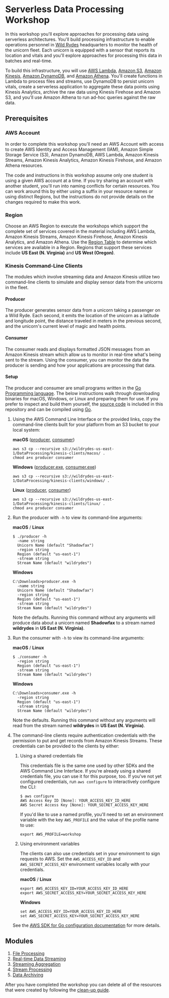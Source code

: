 # Serverless Data Processing Workshop

In this workshop you'll explore approaches for processing data using serverless architectures. You'll build processing infrastructure to enable operations personnel in [Wild Rydes](http://www.wildrydes.com/) headquarters to monitor the health of the unicorn fleet. Each unicorn is equipped with a sensor that reports its location and vitals and you'll explore approaches for processing this data in batches and real-time.

To build this infrastructure, you will use [AWS Lambda](https://aws.amazon.com/lambda/), [Amazon S3](https://aws.amazon.com/s3/), [Amazon Kinesis](https://aws.amazon.com/kinesis/), [Amazon DynamoDB](https://aws.amazon.com/dynamodb/), and [Amazon Athena](https://aws.amazon.com/athena/). You'll create functions in Lambda to process files and streams, use DynamoDB to persist unicorn vitals, create a serverless application to aggregate these data points using Kinesis Analytics, archive the raw data using Kinesis Firehose and Amazon S3, and you'll use Amazon Athena to run ad-hoc queries against the raw data.

## Prerequisites

### AWS Account

In order to complete this workshop you'll need an AWS Account with access to create AWS Identity and Access Management (IAM), Amazon Simple Storage Service (S3), Amazon DynamoDB, AWS Lambda, Amazon Kinesis Streams, Amazon Kinesis Analytics, Amazon Kinesis Firehose, and Amazon Athena resources.

The code and instructions in this workshop assume only one student is using a given AWS account at a time. If you try sharing an account with another student, you'll run into naming conflicts for certain resources. You can work around this by either using a suffix in your resource names or using distinct Regions, but the instructions do not provide details on the changes required to make this work.

### Region

Choose an AWS Region to execute the workshops which support the complete set of services covered in the material including AWS Lambda, Amazon Kinesis Streams, Amazon Kinesis Firehose, Amazon Kinesis Analytics, and Amazon Athena. Use the [Region Table][region-table] to determine which services are available in a Region. Regions that support these services include **US East (N. Virginia)** and **US West (Oregon)**.

### Kinesis Command-Line Clients

The modules which involve streaming data and Amazon Kinesis utilize two command-line clients to simulate and display sensor data from the unicorns in the fleet.

#### Producer

The producer generates sensor data from a unicorn taking a passenger on a Wild Ryde. Each second, it emits the location of the unicorn as a latitude and longitude point, the distance traveled in meters in the previous second, and the unicorn's current level of magic and health points.

#### Consumer

The consumer reads and displays formatted JSON messages from an Amazon Kinesis stream which allow us to monitor in real-time what's being sent to the stream. Using the consumer, you can monitor the data the producer is sending and how your applications are processing that data.

#### Setup

The producer and consumer are small programs written in the [Go Programming language][go]. The below instructions walk through downloading binaries for macOS, Windows, or Linux and preparing them for use. If you prefer to inspect and build them yourself, the [source code][client-src] is included in this repository and can be compiled using [Go][go].


1. Using the AWS Command Line Interface or the provided links, copy the command-line clients built for your platform from an S3 bucket to your local system:

	**macOS** ([producer][mac-producer], [consumer][mac-consumer])

	```console
	aws s3 cp --recursive s3://wildrydes-us-east-1/DataProcessing/kinesis-clients/macos/ .
	chmod a+x producer consumer
	```

	**Windows** ([producer.exe][win-producer], [consumer.exe][win-consumer])

	```console
	aws s3 cp --recursive s3://wildrydes-us-east-1/DataProcessing/kinesis-clients/windows/ .
	```

	**Linux** ([producer][linux-producer], [consumer][linux-consumer])

	```console
	aws s3 cp --recursive s3://wildrydes-us-east-1/DataProcessing/kinesis-clients/linux/ .
	chmod a+x producer consumer
	```

1. Run the producer with `-h` to view its command-line arguments:

	**macOS** / **Linux**

	```console
	$ ./producer -h
	  -name string
      Unicorn Name (default "Shadowfax")
      -region string
      Region (default "us-east-1")
      -stream string
      Stream Name (default "wildrydes")
	```

	**Windows**

	```console
	C:\Downloads>producer.exe -h
	  -name string
      Unicorn Name (default "Shadowfax")
      -region string
      Region (default "us-east-1")
      -stream string
      Stream Name (default "wildrydes")
	```

	Note the defaults. Running this command without any arguments will produce data about a unicorn named **Shadowfax** to a stream named **wildrydes** in **US East (N. Virginia)**.

1. Run the consumer with `-h` to view its command-line arguments:

	**macOS** / **Linux**

	```console
	$ ./consumer -h
      -region string
      Region (default "us-east-1")
      -stream string
      Stream Name (default "wildrydes")
	```

	**Windows**

	```console
	C:\Downloads>consumer.exe -h
      -region string
      Region (default "us-east-1")
      -stream string
      Stream Name (default "wildrydes")
	```

	Note the defaults. Running this command without any arguments will read from the stream named **wildrydes** in **US East (N. Virginia)**.

1. The command-line clients require authentication credentials with the permission to put and get records from Amazon Kinesis Streams. These credentials can be provided to the clients by either:

	1. 	Using a shared credentials file

		This credentials file is the same one used by other SDKs and the AWS Command Line Interface. If you're already using a shared credentials file, you can use it for this purpose, too. If you've not yet configured credentials, run `aws configure` to interactively configure the CLI:
		
		```console
		$ aws configure
		AWS Access Key ID [None]: YOUR_ACCESS_KEY_ID_HERE
		AWS Secret Access Key [None]: YOUR_SECRET_ACCESS_KEY_HERE
		```
		
		If you'd like to use a named profile, you'll need to set an environment variable with the key `AWS_PROFILE` and the value of the profile name to use:
		
		```console
		export AWS_PROFILE=workshop
		```

	1. Using environment variables

		The clients can also use credentials set in your environment to sign requests to AWS. Set the `AWS_ACCESS_KEY_ID` and `AWS_SECRET_ACCESS_KEY` environment variables locally with your credentials.
		
		**macOS** / **Linux**
		
		```console
		export AWS_ACCESS_KEY_ID=YOUR_ACCESS_KEY_ID_HERE
		export AWS_SECRET_ACCESS_KEY=YOUR_SECRET_ACCESS_KEY_HERE
		```
		**Windows**
		
		```console
		set AWS_ACCESS_KEY_ID=YOUR_ACCESS_KEY_ID_HERE
		set AWS_SECRET_ACCESS_KEY=YOUR_SECRET_ACCESS_KEY_HERE
		```

	See the [AWS SDK for Go configuration documentation][sdk-config] for more details.

## Modules

1. [File Processing](1_FileProcessing/README.md)
1. [Real-time Data Streaming](2_DataStreaming/README.md)
1. [Streaming Aggregation](3_StreamingAggregation/README.md)
1. [Stream Processing](4_StreamProcessing/README.md)
1. [Data Archiving](5_DataArchiving/README.md)

After you have completed the workshop you can delete all of the resources that were created by following the [clean-up guide].

[region-table]: https://aws.amazon.com/about-aws/global-infrastructure/regional-product-services/
[go]: https://www.golang.org
[client-src]: kinesis-clients
[mac-producer]: https://s3.amazonaws.com/wildrydes-us-east-1/DataProcessing/kinesis-clients/macos/producer
[mac-consumer]: https://s3.amazonaws.com/wildrydes-us-east-1/DataProcessing/kinesis-clients/macos/consumer
[win-producer]: https://s3.amazonaws.com/wildrydes-us-east-1/DataProcessing/kinesis-clients/windows/producer.exe
[win-consumer]: https://s3.amazonaws.com/wildrydes-us-east-1/DataProcessing/kinesis-clients/windows/consumer.exe
[linux-producer]: https://s3.amazonaws.com/wildrydes-us-east-1/DataProcessing/kinesis-clients/linux/producer
[linux-consumer]: https://s3.amazonaws.com/wildrydes-us-east-1/DataProcessing/kinesis-clients/linux/consumer
[sdk-config]: https://docs.aws.amazon.com/sdk-for-go/v1/developer-guide/configuring-sdk.html
[clean-up guide]: 9_CleanUp/README.md

